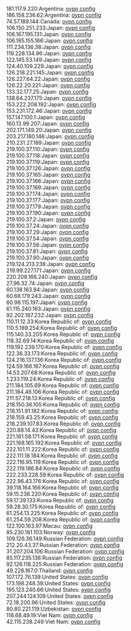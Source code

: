 181.117.9.220:Argentina: [ovpn config](vpn/181_117_9_220.ovpn)  
186.158.236.62:Argentina: [ovpn config](vpn/186_158_236_62.ovpn)  
74.57.189.144:Canada: [ovpn config](vpn/74_57_189_144.ovpn)  
106.150.251.233:Japan: [ovpn config](vpn/106_150_251_233.ovpn)  
106.167.195.131:Japan: [ovpn config](vpn/106_167_195_131.ovpn)  
106.185.155.166:Japan: [ovpn config](vpn/106_185_155_166.ovpn)  
111.234.136.38:Japan: [ovpn config](vpn/111_234_136_38.ovpn)  
119.228.134.96:Japan: [ovpn config](vpn/119_228_134_96.ovpn)  
122.145.53.149:Japan: [ovpn config](vpn/122_145_53_149.ovpn)  
124.40.109.229:Japan: [ovpn config](vpn/124_40_109_229.ovpn)  
126.218.221.145:Japan: [ovpn config](vpn/126_218_221_145.ovpn)  
126.227.64.22:Japan: [ovpn config](vpn/126_227_64_22.ovpn)  
126.22.20.221:Japan: [ovpn config](vpn/126_22_20_221.ovpn)  
133.32.177.25:Japan: [ovpn config](vpn/133_32_177_25.ovpn)  
138.64.237.175:Japan: [ovpn config](vpn/138_64_237_175.ovpn)  
153.222.208.192:Japan: [ovpn config](vpn/153_222_208_192.ovpn)  
153.231.172.46:Japan: [ovpn config](vpn/153_231_172_46.ovpn)  
157.147.100.1:Japan: [ovpn config](vpn/157_147_100_1.ovpn)  
160.13.99.207:Japan: [ovpn config](vpn/160_13_99_207.ovpn)  
202.171.149.20:Japan: [ovpn config](vpn/202_171_149_20.ovpn)  
203.217.180.146:Japan: [ovpn config](vpn/203_217_180_146.ovpn)  
210.231.27.189:Japan: [ovpn config](vpn/210_231_27_189.ovpn)  
219.100.37.110:Japan: [ovpn config](vpn/219_100_37_110.ovpn)  
219.100.37.118:Japan: [ovpn config](vpn/219_100_37_118.ovpn)  
219.100.37.119:Japan: [ovpn config](vpn/219_100_37_119.ovpn)  
219.100.37.126:Japan: [ovpn config](vpn/219_100_37_126.ovpn)  
219.100.37.165:Japan: [ovpn config](vpn/219_100_37_165.ovpn)  
219.100.37.166:Japan: [ovpn config](vpn/219_100_37_166.ovpn)  
219.100.37.169:Japan: [ovpn config](vpn/219_100_37_169.ovpn)  
219.100.37.174:Japan: [ovpn config](vpn/219_100_37_174.ovpn)  
219.100.37.177:Japan: [ovpn config](vpn/219_100_37_177.ovpn)  
219.100.37.179:Japan: [ovpn config](vpn/219_100_37_179.ovpn)  
219.100.37.190:Japan: [ovpn config](vpn/219_100_37_190.ovpn)  
219.100.37.2:Japan: [ovpn config](vpn/219_100_37_2.ovpn)  
219.100.37.24:Japan: [ovpn config](vpn/219_100_37_24.ovpn)  
219.100.37.29:Japan: [ovpn config](vpn/219_100_37_29.ovpn)  
219.100.37.54:Japan: [ovpn config](vpn/219_100_37_54.ovpn)  
219.100.37.56:Japan: [ovpn config](vpn/219_100_37_56.ovpn)  
219.100.37.81:Japan: [ovpn config](vpn/219_100_37_81.ovpn)  
219.100.37.90:Japan: [ovpn config](vpn/219_100_37_90.ovpn)  
219.124.213.238:Japan: [ovpn config](vpn/219_124_213_238.ovpn)  
219.99.227.171:Japan: [ovpn config](vpn/219_99_227_171.ovpn)  
220.208.166.240:Japan: [ovpn config](vpn/220_208_166_240.ovpn)  
27.96.32.74:Japan: [ovpn config](vpn/27_96_32_74.ovpn)  
60.138.163.84:Japan: [ovpn config](vpn/60_138_163_84.ovpn)  
60.68.179.243:Japan: [ovpn config](vpn/60_68_179_243.ovpn)  
60.98.115.197:Japan: [ovpn config](vpn/60_98_115_197.ovpn)  
61.115.240.163:Japan: [ovpn config](vpn/61_115_240_163.ovpn)  
92.202.187.232:Japan: [ovpn config](vpn/92_202_187_232.ovpn)  
110.11.12.33:Korea Republic of: [ovpn config](vpn/110_11_12_33.ovpn)  
110.5.189.254:Korea Republic of: [ovpn config](vpn/110_5_189_254.ovpn)  
115.140.33.205:Korea Republic of: [ovpn config](vpn/115_140_33_205.ovpn)  
118.32.69.14:Korea Republic of: [ovpn config](vpn/118_32_69_14.ovpn)  
119.192.239.170:Korea Republic of: [ovpn config](vpn/119_192_239_170.ovpn)  
122.36.33.173:Korea Republic of: [ovpn config](vpn/122_36_33_173.ovpn)  
124.216.137.136:Korea Republic of: [ovpn config](vpn/124_216_137_136.ovpn)  
124.59.166.167:Korea Republic of: [ovpn config](vpn/124_59_166_167.ovpn)  
14.53.207.68:Korea Republic of: [ovpn config](vpn/14_53_207_68.ovpn)  
1.233.119.24:Korea Republic of: [ovpn config](vpn/1_233_119_24.ovpn)  
211.184.105.69:Korea Republic of: [ovpn config](vpn/211_184_105_69.ovpn)  
211.184.46.106:Korea Republic of: [ovpn config](vpn/211_184_46_106.ovpn)  
211.57.218.13:Korea Republic of: [ovpn config](vpn/211_57_218_13.ovpn)  
218.150.36.105:Korea Republic of: [ovpn config](vpn/218_150_36_105.ovpn)  
218.151.91.182:Korea Republic of: [ovpn config](vpn/218_151_91_182.ovpn)  
218.159.43.25:Korea Republic of: [ovpn config](vpn/218_159_43_25.ovpn)  
218.239.107.83:Korea Republic of: [ovpn config](vpn/218_239_107_83.ovpn)  
220.88.14.43:Korea Republic of: [ovpn config](vpn/220_88_14_43.ovpn)  
221.161.58.171:Korea Republic of: [ovpn config](vpn/221_161_58_171.ovpn)  
221.168.165.192:Korea Republic of: [ovpn config](vpn/221_168_165_192.ovpn)  
222.101.11.222:Korea Republic of: [ovpn config](vpn/222_101_11_222.ovpn)  
222.111.18.184:Korea Republic of: [ovpn config](vpn/222_111_18_184.ovpn)  
222.116.95.119:Korea Republic of: [ovpn config](vpn/222_116_95_119.ovpn)  
222.119.186.84:Korea Republic of: [ovpn config](vpn/222_119_186_84.ovpn)  
222.233.228.59:Korea Republic of: [ovpn config](vpn/222_233_228_59.ovpn)  
222.96.43.176:Korea Republic of: [ovpn config](vpn/222_96_43_176.ovpn)  
39.118.164.166:Korea Republic of: [ovpn config](vpn/39_118_164_166.ovpn)  
59.15.238.220:Korea Republic of: [ovpn config](vpn/59_15_238_220.ovpn)  
59.17.39.133:Korea Republic of: [ovpn config](vpn/59_17_39_133.ovpn)  
59.28.30.175:Korea Republic of: [ovpn config](vpn/59_28_30_175.ovpn)  
61.254.13.225:Korea Republic of: [ovpn config](vpn/61_254_13_225.ovpn)  
61.254.59.208:Korea Republic of: [ovpn config](vpn/61_254_59_208.ovpn)  
122.100.163.97:Macau: [ovpn config](vpn/122_100_163_97.ovpn)  
85.230.181.103:Norway: [ovpn config](vpn/85_230_181_103.ovpn)  
109.126.36.149:Russian Federation: [ovpn config](vpn/109_126_36_149.ovpn)  
212.20.43.37:Russian Federation: [ovpn config](vpn/212_20_43_37.ovpn)  
31.207.204.106:Russian Federation: [ovpn config](vpn/31_207_204_106.ovpn)  
85.117.235.136:Russian Federation: [ovpn config](vpn/85_117_235_136.ovpn)  
92.126.118.225:Russian Federation: [ovpn config](vpn/92_126_118_225.ovpn)  
49.228.167.0:Thailand: [ovpn config](vpn/49_228_167_0.ovpn)  
107.172.76.139:United States: [ovpn config](vpn/107_172_76_139.ovpn)  
173.198.248.39:United States: [ovpn config](vpn/173_198_248_39.ovpn)  
195.123.240.66:United States: [ovpn config](vpn/195_123_240_66.ovpn)  
207.244.124.109:United States: [ovpn config](vpn/207_244_124_109.ovpn)  
72.18.200.96:United States: [ovpn config](vpn/72_18_200_96.ovpn)  
80.80.221.119:Uzbekistan: [ovpn config](vpn/80_80_221_119.ovpn)  
118.68.49.19:Viet Nam: [ovpn config](vpn/118_68_49_19.ovpn)  
42.115.238.249:Viet Nam: [ovpn config](vpn/42_115_238_249.ovpn)  
